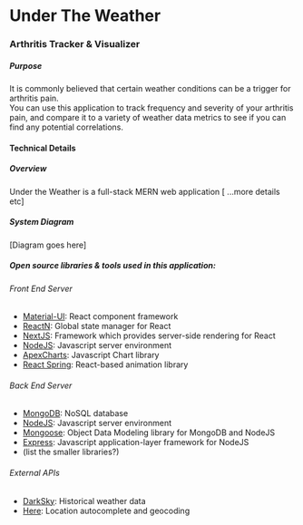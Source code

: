 # Under The Weather
### Arthritis Tracker & Visualizer
##### Purpose
It is commonly believed that certain weather conditions can be a trigger for arthritis pain. <br>
You can use this application to track  frequency and severity of your arthritis pain, and compare it to a variety of weather data metrics to see if you can find any potential correlations.

#### Technical Details
##### Overview
Under the Weather is a full-stack MERN web application [ ...more details etc]

##### System Diagram
[Diagram goes here]

##### Open source libraries & tools used in this application:

###### Front End Server
- [Material-UI](https://material-ui.com/): React component framework
- [ReactN](https://github.com/CharlesStover/reactn): Global state manager for React
- [NextJS](https://nextjs.org/): Framework which provides server-side rendering for React
- [NodeJS](https://nodejs.org/): Javascript server environment
- [ApexCharts](https://apexcharts.com/): Javascript Chart library
- [React Spring](https://www.react-spring.io/): React-based animation library

###### Back End Server
- [MongoDB](https://www.mongodb.com/): NoSQL database
- [NodeJS](https://nodejs.org/): Javascript server environment
- [Mongoose](https://mongoosejs.com/): Object Data Modeling library for MongoDB and NodeJS
- [Express](https://expressjs.com/): Javascript application-layer framework for NodeJS
- (list the smaller libraries?)

###### External APIs
- [DarkSky](https://darksky.net/dev): Historical weather data
- [Here](https://developer.here.com/develop/rest-apis): Location autocomplete and geocoding
